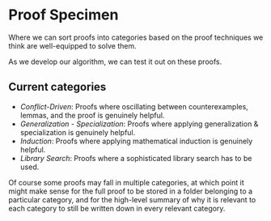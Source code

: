 # Proof Specimen

Where we can sort proofs into categories based on the proof techniques we think are well-equipped to solve them.

As we develop our algorithm, we can test it out on these proofs.

## Current categories

- *Conflict-Driven*:  Proofs where oscillating between counterexamples, lemmas, and the proof is genuinely helpful.
- *Generalization - Specialization*: Proofs where applying generalization & specialization is genuinely helpful.
- *Induction*: Proofs where applying mathematical induction is genuinely helpful.
- *Library Search*: Proofs where a sophisticated library search has to be used.

Of course some proofs may fall in multiple categories, at which point it might make sense for the full proof to be stored in a folder belonging to a particular category, and for the high-level summary of why it is relevant to each category to still be written down in every relevant category.